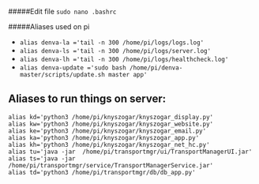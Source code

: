 #####Edit file
`sudo nano .bashrc`

#####Aliases used on pi
* `alias denva-la ='tail -n 300 /home/pi/logs/logs.log'`
* `alias denva-ls ='tail -n 300 /home/pi/logs/server.log'`
* `alias denva-lh ='tail -n 300 /home/pi/logs/healthcheck.log'`
* `alias denva-update ='sudo bash /home/pi/denva-master/scripts/update.sh master app'`

## Aliases to run things on server:
```
alias kd='python3 /home/pi/knyszogar/knyszogar_display.py'
alias kw='python3 /home/pi/knyszogar/knyszogar_website.py'
alias ke='python3 /home/pi/knyszogar/knyszogar_email.py'
alias ka='python3 /home/pi/knyszogar/knyszogar_app.py'
alias kh='python3 /home/pi/knyszogar/knyszogar_net_hc.py'
alias tu='java -jar  /home/pi/transportmgr/ui/TransportManagerUI.jar'
alias ts='java -jar /home/pi/transportmgr/service/TransportManagerService.jar'
alias td='python3 /home/pi/transportmgr/db/db_app.py'
```
